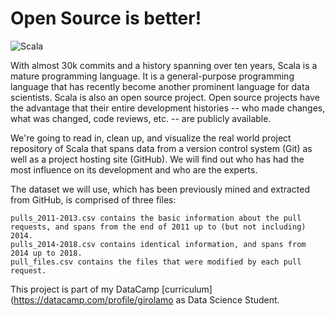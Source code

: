 # Open Source is better!

![Scala](https://avatars.githubusercontent.com/u/57059?s=200&v=4) 

With almost 30k commits and a history spanning over ten years, Scala is a mature programming language. It is a general-purpose programming language that has recently become another prominent language for data scientists.
Scala is also an open source project. Open source projects have the advantage that their entire development histories -- who made changes, what was changed, code reviews, etc. -- are publicly available.

We're going to read in, clean up, and visualize the real world project repository of Scala that spans data from a version control system (Git) as well as a project hosting site (GitHub). We will find out who has had the most influence on its development and who are the experts.

The dataset we will use, which has been previously mined and extracted from GitHub, is comprised of three files:

    pulls_2011-2013.csv contains the basic information about the pull requests, and spans from the end of 2011 up to (but not including) 2014.
    pulls_2014-2018.csv contains identical information, and spans from 2014 up to 2018.
    pull_files.csv contains the files that were modified by each pull request.
    
This project is part of my DataCamp [curriculum](https://datacamp.com/profile/girolamo as Data Science Student.

